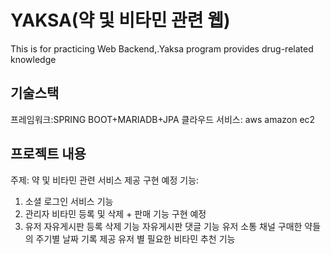 # YAKSA(약 및 비타민 관련 웹)
This is for practicing Web Backend,.Yaksa program provides drug-related knowledge

## 기술스택
프레임워크:SPRING BOOT+MARIADB+JPA
클라우드 서비스: aws amazon ec2

## 프로젝트 내용
주제: 약 및 비타민 관련 서비스 제공
구현 예정 기능:
1. 소셜 로그인 서비스 기능
2. 관리자 
비타민 등록 및 삭제 + 판매 기능 구현 예정
3. 유저
자유게시판 등록 삭제 기능
자유게시판 댓글 기능
유저 소통 채널
구매한 약들의 주기별 날짜 기록 제공
유저 별 필요한 비타민 추천 기능
